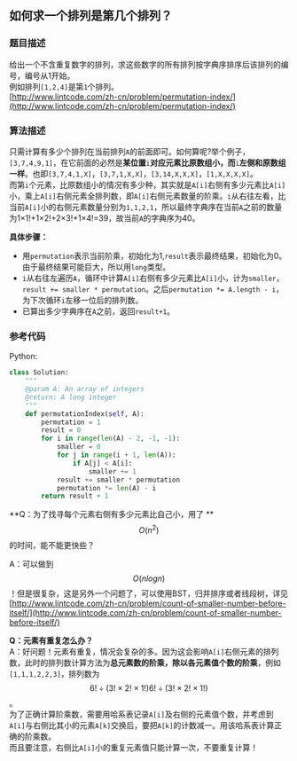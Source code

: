 ## 如何求一个排列是第几个排列？

### 题目描述

给出一个不含重复数字的排列，求这些数字的所有排列按字典序排序后该排列的编号，编号从1开始。  
例如排列`[1,2,4]`是第`1`个排列。  
[http://www.lintcode.com/zh-cn/problem/permutation-index/](http://www.lintcode.com/zh-cn/problem/permutation-index/)

### 算法描述

只需计算有多少个排列在当前排列`A`的前面即可。如何算呢?举个例子，`[3,7,4,9,1]`，在它前面的必然是**某位置**`i`**对应元素比原数组小，而**`i`**左侧和原数组一样**。也即`[3,7,4,1,X]`，`[3,7,1,X,X]`，`[3,14,X,X,X]`，`[1,X,X,X,X]`。  
而第`i`个元素，比原数组小的情况有多少种，其实就是`A[i]`右侧有多少元素比`A[i]`小，乘上`A[i]`右侧元素全排列数，即`A[i]`右侧元素数量的阶乘。`i`从右往左看，比当前`A[i]`小的右侧元素数量分别为`1,1,2,1`，所以最终字典序在当前`A`之前的数量为1×1!+1×2!+2×3!+1×4!=39，故当前`A`的字典序为40。

**具体步骤：**

* 用`permutation`表示当前阶乘，初始化为1,`result`表示最终结果，初始化为0。由于最终结果可能巨大，所以用`long`类型。
* `i`从右往左遍历`A`，循环中计算`A[i]`右侧有多少元素比`A[i]`小，计为`smaller`，`result += smaller * permutation`。之后`permutation *= A.length - i`，为下次循环`i`左移一位后的排列数。
* 已算出多少字典序在`A`之前，返回`result+1`。

### 参考代码

Python:

```py
class Solution:
    """
    @param A: An array of integers
    @return: A long integer
    """
    def permutationIndex(self, A):
        permutation = 1
        result = 0
        for i in range(len(A) - 2, -1, -1):
            smaller = 0
            for j in range(i + 1, len(A)):
                if A[j] < A[i]:
                    smaller += 1
            result += smaller * permutation
            permutation *= len(A) - i
        return result + 1
```

**Q：为了找寻每个元素右侧有多少元素比自己小，用了 **$$O(n^2)$$$$$$的时间，能不能更快些？

A：可以做到$$O(nlogn)$$ ！但是很复杂，这是另外一个问题了，可以使用BST，归并排序或者线段树，详见[http://www.lintcode.com/zh-cn/problem/count-of-smaller-number-before-itself/](http://www.lintcode.com/zh-cn/problem/count-of-smaller-number-before-itself/)

**Q：元素有重复怎么办？**  
A：好问题！元素有重复，情况会复杂的多。因为这会影响`A[i]`右侧元素的排列数，此时的排列数计算方法为**总元素数的阶乘，除以各元素值个数的阶乘**，例如`[1,1,1,2,2,3]`，排列数为$$6!\div(3!\times2!\times1!)6!\div(3!\times2!\times1!)$$。  
为了正确计算阶乘数，需要用哈系表记录`A[i]`及右侧的元素值个数，并考虑到`A[i]`与右侧比其小的元素`A[k]`交换后，要把`A[k]`的计数减一。用该哈系表计算正确的阶乘数。  
而且要注意，右侧比`A[i]`小的重复元素值只能计算一次，不要重复计算！

